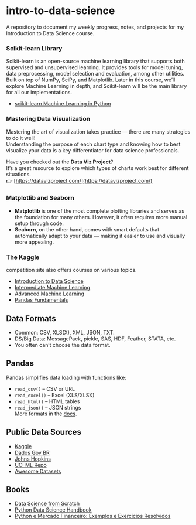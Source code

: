 # intro-to-data-science
A repository to document my weekly progress, notes, and projects for my Introduction to Data Science course.


### Scikit-learn Library
Scikit-learn is an open-source machine learning library that supports both supervised and unsupervised learning.
It provides tools for model tuning, data preprocessing, model selection and evaluation, among other utilities.
Built on top of NumPy, SciPy, and Matplotlib.
Later in this course, we’ll explore Machine Learning in depth, and Scikit-learn will be the main library for all our implementations.
- [scikit-learn Machine Learning in Python](https://scikit-learn.org/stable/index.html)

### Mastering Data Visualization

Mastering the art of visualization takes practice — there are many strategies to do it well!  
Understanding the purpose of each chart type and knowing how to best visualize your data is a key differentiator for data science professionals.

Have you checked out the **Data Viz Project**?  
It’s a great resource to explore which types of charts work best for different situations.  
👉 [https://datavizproject.com/](https://datavizproject.com/)

### Matplotlib and Seaborn

- **Matplotlib** is one of the most complete plotting libraries and serves as the foundation for many others. However, it often requires more manual setup through code.
- **Seaborn**, on the other hand, comes with smart defaults that automatically adapt to your data — making it easier to use and visually more appealing.

### The Kaggle 
competition site also offers courses on various topics. 
- [Introduction to Data Science](https://www.kaggle.com/learn/intro-to-data-science)
- [Intermediate Machine Learning](https://www.kaggle.com/learn/intermediate-machine-learning)
- [Advanced Machine Learning](https://www.kaggle.com/learn/advanced-machine-learning)
- [Pandas Fundamentals](https://www.kaggle.com/learn/pandas)


## Data Formats
- Common: CSV, XLS(X), XML, JSON, TXT.  
- DS/Big Data: MessagePack, pickle, SAS, HDF, Feather, STATA, etc.  
- You often can’t choose the data format.

## Pandas
Pandas simplifies data loading with functions like:
- `read_csv()` – CSV or URL
- `read_excel()` – Excel (XLS/XLSX)
- `read_html()` – HTML tables
- `read_json()` – JSON strings  
  More formats in the [docs](https://pandas.pydata.org/docs/).

## Public Data Sources
- [Kaggle](https://www.kaggle.com/datasets)
- [Dados Gov BR](https://dados.gov.br/dataset)
- [Johns Hopkins](https://github.com/govex/COVID-19/tree/master/data_tables/vaccine_data)
- [UCI ML Repo](https://archive.ics.uci.edu/ml/datasets.php)
- [Awesome Datasets](https://github.com/awesomedata/awesome-public-datasets)


## Books
- [Data Science from Scratch](https://github.com/joelgrus/data-science-from-scratch)
- [Python Data Science Handbook](https://github.com/jakevdp/PythonDataScienceHandbook)
- [Python e Mercado Financeiro: Exemplos e Exercícios Resolvidos](https://github.com/GustavoRosso/PythonEMercadoFinanceiro)

